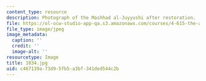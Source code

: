 ```yaml
---
content_type: resource
description: Photograph of the Mashhad al-Juyyushi after restoration.
file: https://ol-ocw-studio-app-qa.s3.amazonaws.com/courses/4-615-the-architecture-of-cairo-spring-2002/c467139a73d95fb5a3bf341ded544c2b_1034.jpg
file_type: image/jpeg
image_metadata:
  caption: ''
  credit: ''
  image-alt: ''
resourcetype: Image
title: 1034.jpg
uid: c467139a-73d9-5fb5-a3bf-341ded544c2b
---
```

